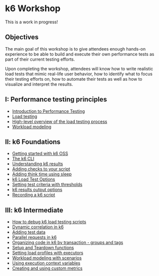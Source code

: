 # k6 Workshop

This is a work in progress!

## Objectives

The main goal of this workshop is to give attendees enough hands-on experience to be able to build and execute their own performance tests as part of their current testing efforts.

Upon completing the workshop, attendees will know how to write realistic load tests that mimic real-life user behavior, how to identify what to focus their testing efforts on, how to automate their tests as well as how to visualize and interpret the results.

## I: Performance testing principles

- [Introduction to Performance Testing](Modules/Introduction%20to%20Performance%20Testing.md)
- [Load testing](Modules/Load%20Testing.md)
- [High-level overview of the load testing process](Modules/High-level%20overview%20of%20the%20load%20testing%20process.md)
- [Workload modeling](Modules/Workload%20modeling.md)

## II: k6 Foundations

- [Getting started with k6 OSS](Modules/Getting%20started%20with%20k6%20OSS.md)
- [The k6 CLI](Modules/The%20k6%20CLI.md)
- [Understanding k6 results](Modules/Understanding%20k6%20results.md)
- [Adding checks to your script](Modules/Adding%20checks%20to%20your%20script.md)
- [Adding think time using sleep](Modules/Adding%20think%20time%20using%20sleep.md)
- [k6 Load Test Options](Modules/k6%20Load%20Test%20Options.md)
- [Setting test criteria with thresholds](Modules/Setting%20test%20criteria%20with%20thresholds.md)
- [k6 results output options](Modules/k6%20results%20output%20options.md)
- [Recording a k6 script](Modules/Recording%20a%20k6%20script.md)

## III: k6 Intermediate

- [How to debug k6 load testing scripts](Modules/How%20to%20debug%20k6%20load%20testing%20scripts.md)
- [Dynamic correlation in k6](Modules/Dynamic%20correlation%20in%20k6.md)
- [Adding test data](Modules/Adding%20test%20data.md)
- [Parallel requests in k6](Modules/Parallel%20requests%20in%20k6.md)
- [Organizing code in k6 by transaction - groups and tags](Modules/Organizing%20code%20in%20k6%20by%20transaction%20-%20groups%20and%20tags.md)
- [Setup and Teardown functions](Modules/Setup%20and%20Teardown%20functions.md)
- [Setting load profiles with executors](Modules/Setting%20load%20profiles%20with%20executors.md)
- [Workload modeling with scenarios](Modules/Workload%20modeling%20with%20scenarios.md)
- [Using execution context variables](Modules/Using%20execution%20context%20variables.md)
- [Creating and using custom metrics](Modules/Creating%20and%20using%20custom%20metrics.md)


